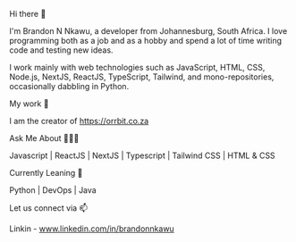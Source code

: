 Hi there 👋

I'm Brandon N Nkawu, a developer from Johannesburg, South Africa. I love programming both as a job and as a hobby and spend a lot of time writing code and testing new ideas. 

I work mainly with web technologies such as JavaScript, HTML, CSS, Node.js, NextJS, ReactJS, TypeScript, Tailwind, and mono-repositories, occasionally dabbling in Python.

My work 🔭

I am the creator of https://orrbit.co.za


Ask Me About 👨🏾‍💻

Javascript  |   ReactJS  |  NextJS  |  Typescript  |  Tailwind CSS  |  HTML & CSS

Currently Leaning 📗

Python  |  DevOps  |  Java

Let us connect via 📫

Linkin - www.linkedin.com/in/brandonnkawu
